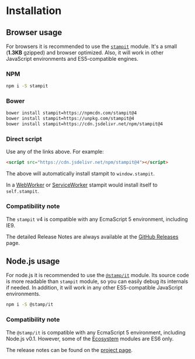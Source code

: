 # Installation

## Browser usage

For browsers it is recommended to use the [`stampit`](https://github.com/stampit-org/stampit) module. It's a small \(**1.3KB** gzipped\) and browser optimized. Also, it will work in other JavaScript environments and ES5-compatible engines.

### NPM

```bash
npm i -S stampit
```

### Bower

```bash
bower install stampit=https://npmcdn.com/stampit@4
bower install stampit=https://unpkg.com/stampit@4
bower install stampit=https://cdn.jsdelivr.net/npm/stampit@4
```

### Direct script

Use any of the links above. For example:

```html
<script src="https://cdn.jsdelivr.net/npm/stampit@4"></script>
```

The above will automatically install stampit to  `window.stampit`.

In a [WebWorker](https://developer.mozilla.org/en-US/docs/Web/API/Web_Workers_API/Using_web_workers) or [ServiceWorker](https://developer.mozilla.org/en-US/docs/Web/API/Service_Worker_API) stampit would install itself to `self.stampit`.

### Compatibility note

The `stampit` v4 is compatible with any EcmaScript 5 environment, including IE9.

The detailed Release Notes are always available at the [GitHub Releases](https://github.com/stampit-org/stampit/releases) page.

## Node.js usage

For node.js it is recommended to use the [`@stamp/it`](https://github.com/stampit-org/stamp/tree/master/packages/it) module. Its source code is more readable than `stampit` module, so you can easily debug its internals if needed. In addition, it will work in any other ES5-compatible JavaScript environments.

```bash
npm i -S @stamp/it
```

### Compatibility note

The `@stamp/it` is compatible with any EcmaScript 5 environment, including Node.js v0.1. However, some of the [Ecosystem](/ecosystem.md) modules are ES6 only.

The release notes can be found on the [project page](https://github.com/stampit-org/stamp).




